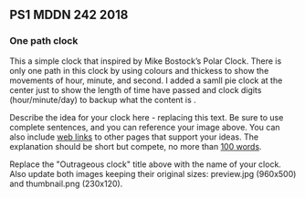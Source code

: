 ## PS1 MDDN 242 2018

### One path clock 

This a simple clock that inspired by Mike Bostock’s Polar Clock. There is only one path in this clock by using colours and thickess to show the movements of hour, minute, and second. I added a samll pie clock at the center just to show the length of time have passed and clock digits (hour/minute/day) to backup what the content is . 




Describe the idea for your clock here - replacing this text.
Be sure to use complete sentences, and you can reference your 
image above. You can also include
[web links](https://en.wikipedia.org/wiki/Clock_of_the_Long_Now)
to other pages that support your ideas.  The explanation should
be short but compete, no more than [100 words](https://wordcounter.net/).

Replace the "Outrageous clock" title above with the name of
your clock. Also update both images keeping their original sizes:
preview.jpg (960x500) and thumbnail.png (230x120).